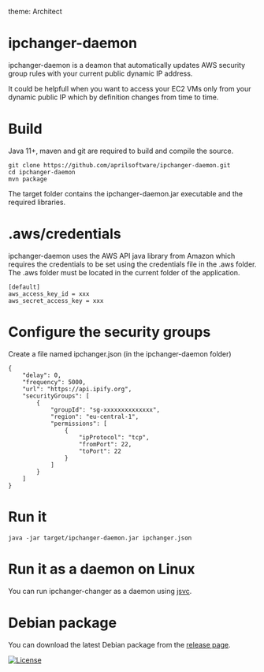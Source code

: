 theme: Architect

# ipchanger-daemon

ipchanger-daemon is a deamon that automatically updates AWS security group rules with your current public dynamic IP address.

It could be helpfull when you want to access your EC2 VMs only from your dynamic public IP which by definition changes from time to time.

# Build

Java 11+, maven and git are required to build and compile the source.

    git clone https://github.com/aprilsoftware/ipchanger-daemon.git
    cd ipchanger-daemon
    mvn package

The target folder contains the ipchanger-daemon.jar executable and the required libraries.

# .aws/credentials

ipchanger-daemon uses the AWS API java library from Amazon which requires the credentials to be set using the credentials file in the .aws folder. The .aws folder must be located in the current folder of the application.

    [default]
    aws_access_key_id = xxx
    aws_secret_access_key = xxx

# Configure the security groups

Create a file named ipchanger.json (in the ipchanger-daemon folder)

    {
    	"delay": 0,
    	"frequency": 5000,
    	"url": "https://api.ipify.org",
    	"securityGroups": [
		    {
                "groupId": "sg-xxxxxxxxxxxxxx",
			    "region": "eu-central-1",
			    "permissions": [
    				{
					    "ipProtocol": "tcp",
					    "fromPort": 22,
					    "toPort": 22
				    }
			    ]
		    }	
	    ]
    }


# Run it

    java -jar target/ipchanger-daemon.jar ipchanger.json


# Run it as a daemon on Linux

You can run ipchanger-changer as a daemon using [jsvc](https://commons.apache.org/proper/commons-daemon/jsvc.html).


# Debian package

You can download the latest Debian package from the [release page](https://github.com/aprilsoftware/ipchanger-daemon/releases).


[![License](https://img.shields.io/badge/License-Apache_2.0-blue.svg)](LICENSE)
